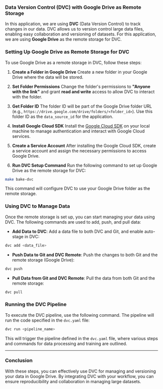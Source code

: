 ### Data Version Control (DVC) with Google Drive as Remote Storage

In this application, we are using **DVC** (Data Version Control) to track changes in our data. DVC allows us to version control large data files, enabling easy collaboration and versioning of datasets. For this application, we are using **Google Drive** as the remote storage for DVC.

### Setting Up Google Drive as Remote Storage for DVC

To use Google Drive as a remote storage in DVC, follow these steps:

1. **Create a Folder in Google Drive**
   Create a new folder in your Google Drive where the data will be stored.

2. **Set Folder Permissions**
   Change the folder's permissions to **"Anyone with the link"** and grant **read and write** access to allow DVC to interact with the folder.

3. **Get Folder ID**
   The folder ID will be part of the Google Drive folder URL (e.g., `https://drive.google.com/drive/folders/<folder_id>`). Use this folder ID as the `data_source_id` for the application.

4. **Install Google Cloud SDK**
   Install the [Google Cloud SDK](https://cloud.google.com/sdk/docs/install) on your local machine to manage authentication and interact with Google Cloud services.

5. **Create a Service Account**
   After installing the Google Cloud SDK, create a service account and assign the necessary permissions to access Google Drive.

6. **Run DVC Setup Command**
   Run the following command to set up Google Drive as the remote storage for DVC:

```bash
make bake-dvc
```

This command will configure DVC to use your Google Drive folder as the remote storage.

### Using DVC to Manage Data

Once the remote storage is set up, you can start managing your data using DVC. The following commands are used to add, push, and pull data:

-   **Add Data to DVC**:
    Add a data file to both DVC and Git, and enable auto-stage in DVC:

```bash
dvc add <data_file>
```

-   **Push Data to Git and DVC Remote**:
    Push the changes to both Git and the remote storage (Google Drive):

```bash
dvc push
```

-   **Pull Data from Git and DVC Remote**:
    Pull the data from both Git and the remote storage:

```bash
dvc pull
```

### Running the DVC Pipeline

To execute the DVC pipeline, use the following command. The pipeline will run the code specified in the `dvc.yaml` file:

```bash
dvc run <pipeline_name>
```

This will trigger the pipeline defined in the `dvc.yaml` file, where various steps and commands for data processing and training are outlined.

---

### Conclusion

With these steps, you can effectively use DVC for managing and versioning your data in Google Drive. By integrating DVC with your workflow, you can ensure reproducibility and collaboration in managing large datasets.
